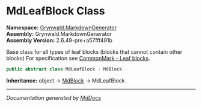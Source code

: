 ﻿<!--  
  <auto-generated>   
    The contents of this file were generated by a tool.  
    Changes to this file may be list if the file is regenerated  
  </auto-generated>   
-->

# MdLeafBlock Class

**Namespace:** [Grynwald.MarkdownGenerator](../index.md)  
**Assembly:** Grynwald.MarkdownGenerator  
**Assembly Version:** 2.6.49\-pre+a57fff491b

Base class for all types of leaf blocks (blocks that cannot contain other blocks) For specification see [CommonMark \- Leaf blocks](https://spec.commonmark.org/0.28/#leaf-blocks).

```csharp
public abstract class MdLeafBlock : MdBlock
```

**Inheritance:** object → [MdBlock](../MdBlock/index.md) → MdLeafBlock

___

*Documentation generated by [MdDocs](https://github.com/ap0llo/mddocs)*
